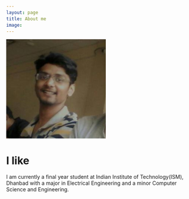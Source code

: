 ```yaml
---
layout: page
title: About me
image: 
---
```


<img class="avatar-img" src="/img/profile.jpg">

<!-- Typed.js --> 
<script src="/js/jquery-1.11.2.min.js"></script> <!-- Typed.js uses old jquery ver -->
<script src="/js/typed.js" type="text/javascript"></script>
<script>
  $(function(){
    $(".typed").typed({
      strings: ["code my way through life", ""],
      typeSpeed: 100,
      loop: true,
      backDelay: 1000
    });
  });
</script>

<div class="mobile-js-hide">
  <div class="row">
    <div class="col-sm-12">
      <div class="text-center">
          <h1>I like<span class="typed" style="color:#890000";></span></h1>
      </div>
    </div>
  </div>
</div>


I am currently a final year student at Indian Institute of Technology(ISM), Dhanbad with a major in Electrical Engineering and a minor Computer Science and Engineering.